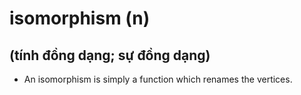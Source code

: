 # isomorphism (n)


## (tính đồng dạng; sự đồng dạng)

- An isomorphism is simply a function which renames the vertices.